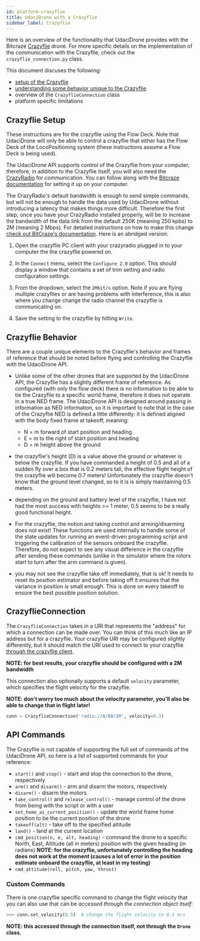 ```yaml
---
id: platform-crazyflie
title: UdaciDrone with a Crazyflie
sidebar_label: Crazyflie
---
```


Here is an overview of the functionality that UdaciDrone provides with the Bitcraze [Crazyflie](https://www.bitcraze.io/crazyflie-2/) drone.  For more specific details on the implementation of the communication with the Crazyflie, check out the `crazyflie_connection.py` class.

This document discuses the following:
 - [setup of the Crazyflie](#crazyflie-setup)
 - [understanding some behavior unique to the Crazyflie](#crazyflie-behavior)
 - overview of the `CrazyflieConnection` class
 - platform specific limitations

## Crazyflie Setup ##

These instructions are for the crazyflie using the Flow Deck.  Note that UdaciDrone will only be able to control a crazyflie that either has the Flow Deck of the LocoPositioning system (these instructions assume a Flow Deck is being used).

The UdaciDrone API supports control of the Crazyflie from your computer, therefore, in addition to the Crazyflie itself, you will also need the [CrazyRadio](https://www.bitcraze.io/crazyradio/) for communication.  You can follow along with the [Bitcraze documentation](https://wiki.bitcraze.io/doc:crazyradio:index) for setting it up on your computer.

The CrazyRadio's default bandwidth is enough to send simple commands, but will not be enough to handle the data used by UdaciDrone without introducing a latency that makes things more difficult.  Therefore the first step, once you have your CrazyRadio installed properly, will be to increase the bandwidth of the data link from the default 250K (meaning 250 kpbs) to 2M (meaning 2 Mbps).  For detailed instructions on how to make this change [check out BitCraze's documentation](https://wiki.bitcraze.io/doc:crazyflie:client:pycfclient:index).  Here is an abridged version:

 1. Open the crazyflie PC client with your crazyradio plugged in to your computer the the crazyflie powered on.

 2. In the `Connect` menu, select the `Configure 2.0` option.  This should display a window that contains a set of trim setting and radio configuration settings.
 
 3. From the dropdown, select the `2Mbit/s` option.  Note if you are flying multiple crazyflies or are having problems with interference, this is also where you change change the radio channel the crazyflie is communicating on.

 4. Save the setting to the crazyflie by hitting `Write`.

## Crazyflie Behavior ##

There are a couple unique elements to the Crazyflie's behavior and frames of reference that should be noted before flying and controlling the Crazyflie with the UdaciDrone API.

 - Unlike some of the other drones that are supported by the UdaciDrone API, the Crazyflie has a slightly different frame of reference.  As configured (with only the flow deck) there is no information to be able to tie the Crazyflie to a specific world frame, therefore it does not operate in a true NED frame.  The UdaciDrone API is designed around passing in information as NED information, so it is important to note that in the case of the Crazyflie NED is defined a little differently: it is defined aligned with the body fixed frame at takeoff, meaning:
   -  N = m forward of start position and heading
   -  E = m to the right of start position and heading
   -  D = m height above the ground

 - the crazyflie's height (D) is a value above the ground or whatever is below the crazyflie.  If you have commanded a height of 0.5 and all of a sudden fly over a box that is 0.2 meters tall, the effective flight height of the crazyflie will become 0.7 meters!  Unfortunately the crazyflie doesn't know that the ground level changed, so to it is is simply maintaining 0.5 meters.

 - depending on the ground and battery level of the crazyflie, I have not had the most success with heights >= 1 meter, 0.5 seems to be a really good functional height.

 - For the crazyflie, the notion and taking control and arming/disarming does not exist!  These functions are used internally to handle some of the state updates for running an event-driven programming script and triggering the calibration of the sensors onboard the crazyflie.  Therefore, do not expect to see any visual difference in the crazyflie after sending these commands (unlike in the simulator where the rotors start to turn after the arm command is given).

 - you may not see the crazyflie take off immediately, that is ok!  It needs to reset its position estimator and before taking off it ensures that the variance in position is small enough.  This is done on every takeoff to ensure the best possible position solution.

## CrazyflieConnection ##

The `CrazyflieConnection` takes in a URI that represents the "address" for which a connection can be made over.  You can think of this much like an IP address but for a crazyflie.  Your crazyflie URI may be configured slightly differently, but it should match the URI used to connect to your crazyflie [through the crazyflie client](https://www.bitcraze.io/getting-started-with-the-crazyflie-2-0/#connect-pc-client).

**NOTE: for best results, your crazyflie should be configured with a 2M bandwidth**

This connection also optionally supports a default `velocity` parameter, which specifies the flight velocity for the crazyflie.

**NOTE: don't worry too much about the velocity parameter, you'll also be able to change that in flight later!**

```py
conn = CrazyflieConnection('radio://0/80/2M', velocity=0.3)
```

## API Commands ##

The Crazyflie is not capable of supporting the full set of commands of the UdaciDrone API, so here is a list of supported commands for your reference:

 - `start()` and `stop()` - start and stop the connection to the drone, respectively
 - `arm()` and `disarm()` - arm and disarm the motors, respectively
 - `disarm()` - disarm the motors
 - `take_control()` and `release_control()` - manage control of the drone from being with the script or with a user
 - `set_home_as_current_position()` - update the world frame home position to be the current position of the drone
 - `takeoff(alt)` - take off to the specified altitude
 - `land()` - land at the current location
 - `cmd_position(n, e, alt, heading)` - command the drone to a specific North, East, Altitude (all in meters) position with the given heading (in radians) **NOTE: for the crazyflie, unfortunately controlling the heading does not work at the moment (causes a lot of error in the position estimate onboard the crazyflie, at least in my testing)**
 - `cmd_attitude(roll, pitch, yaw, thrust)`


### Custom Commands ###

There is one crazyflie specific command to change the flight velocity that you can also use that can be *accessed through the connection object itself*:

```py
>>> conn.set_velocity(0.5)  # change the flight velocity to 0.5 m/s
```

**NOTE: this accessed through the connection itself, not through the `Drone` class.**